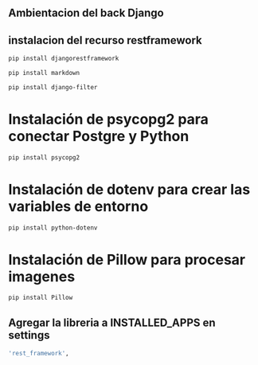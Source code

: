## Ambientacion del back Django

## instalacion del recurso restframework
```bash
pip install djangorestframework
```
```bash
pip install markdown
```
```bash       
pip install django-filter  
```
# Instalación de psycopg2 para conectar Postgre y Python
```bash
pip install psycopg2
```

# Instalación de dotenv para crear las variables de entorno
```bash
pip install python-dotenv
```

# Instalación de Pillow para procesar imagenes
```bash
pip install Pillow
```

## Agregar la libreria a INSTALLED_APPS en settings
```bash
'rest_framework',
```